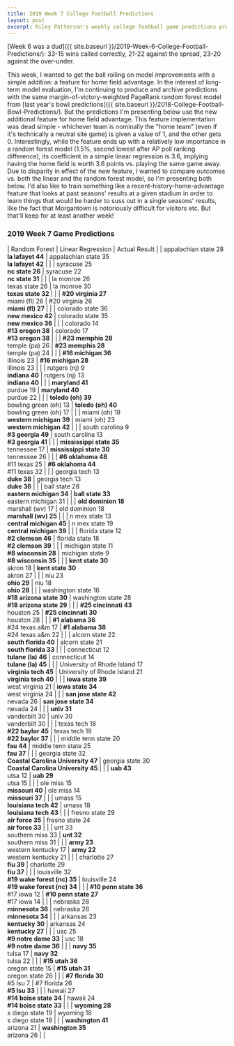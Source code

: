 ```yaml
---
title: 2019 Week 7 College Football Predictions
layout: post
excerpt: Riley Patterson's weekly college football game predictions produced from a gradually improving pagerank-based model. Updated with comparisons to actual results as those results come in.
---
```


[Week 6 was a dud]({{ site.baseurl }}/2019-Week-6-College-Football-Predictions/): 33-15 wins called correctly, 21-22 against the spread, 23-20 against the over-under.

This week, I wanted to get the ball rolling on model improvements with a simple addition: a feature for home field advantage. In the interest of long-term model evaluation, I'm continuing to produce and archive predictions with the same margin-of-victory-weighted PageRank random forest model from [last year's bowl predictions]({{ site.baseurl }}/2018-College-Football-Bowl-Predictions/). But the predictions I'm presenting below use the new additional feature for home field advantage. This feature implementation was dead simple - whichever team is nominally the "home team" (even if it's technically a neutral site game) is given a value of 1, and the other gets 0. Interestingly, while the feature ends up with a relatively low importance in a random forest model (1.5%, second lowest after AP poll ranking difference), its coefficient in a simple linear regression is 3.6, implying having the home field is worth 3.6 points vs. playing the same game away. Due to disparity in effect of the new feature, I wanted to compare outcomes vs. both the linear and the random forest model, so I'm presenting both below. I'd also like to train something like a recent-history-home-advantage feature that looks at past seasons' results at a given stadium in order to learn things that would be harder to suss out in a single seasons' results, like the fact that Morgantown is notoriously difficult for visitors etc. But that'll keep for at least another week! 

### 2019 Week 7 Game Predictions

| Random Forest | Linear Regression | Actual Result |
| appalachian state 28<br>**la lafayet 44** | appalachian state 35<br>**la lafayet 42** |  |
| syracuse 25<br>**nc state 26** | syracuse 22<br>**nc state 31** |  |
| la monroe 26<br>texas state 26 | la monroe 30<br>**texas state 32** |  |
| **#20 virginia 27**<br>miami (fl) 26 | #20 virginia 26<br>**miami (fl) 27** |  |
| colorado state 36<br>**new mexico 42** | colorado state 35<br>**new mexico 36** |  |
| colorado 14<br>**#13 oregon 38** | colorado 17<br>**#13 oregon 38** |  |
| **#23 memphis 28**<br>temple (pa) 26 | **#23 memphis 28**<br>temple (pa) 24 |  |
| **#16 michigan 36**<br>illinois 23 | **#16 michigan 28**<br>illinois 23 |  |
| rutgers (nj) 9<br>**indiana 40** | rutgers (nj) 13<br>**indiana 40** |  |
| **maryland 41**<br>purdue 19 | **maryland 40**<br>purdue 22 |  |
| **toledo (oh) 39**<br>bowling green (oh) 13 | **toledo (oh) 40**<br>bowling green (oh) 17 |  |
| miami (oh) 18<br>**western michigan 39** | miami (oh) 23<br>**western michigan 42** |  |
| south carolina 9<br>**#3 georgia 49** | south carolina 13<br>**#3 georgia 41** |  |
| **mississippi state 35**<br>tennessee 17 | **mississippi state 30**<br>tennessee 26 |  |
| **#6 oklahoma 48**<br>#11 texas 25 | **#6 oklahoma 44**<br>#11 texas 32 |  |
| georgia tech 13<br>**duke 38** | georgia tech 13<br>**duke 36** |  |
| ball state 28<br>**eastern michigan 34** | **ball state 33**<br>eastern michigan 31 |  |
| **old dominion 18**<br>marshall (wv) 17 | old dominion 18<br>**marshall (wv) 25** |  |
| n mex state 13<br>**central michigan 45** | n mex state 19<br>**central michigan 39** |  |
| florida state 12<br>**#2 clemson 46** | florida state 18<br>**#2 clemson 39** |  |
| michigan state 11<br>**#8 wisconsin 28** | michigan state 9<br>**#8 wisconsin 35** |  |
| **kent state 30**<br>akron 18 | **kent state 30**<br>akron 27 |  |
| niu 23<br>**ohio 29** | niu 18<br>**ohio 28** |  |
| washington state 16<br>**#18 arizona state 30** | washington state 28<br>**#18 arizona state 29** |  |
| **#25 cincinnati 43**<br>houston 25 | **#25 cincinnati 30**<br>houston 28 |  |
| **#1 alabama 36**<br>#24 texas a&m 17 | **#1 alabama 38**<br>#24 texas a&m 22 |  |
| alcorn state 22<br>**south florida 40** | alcorn state 21<br>**south florida 33** |  |
| connecticut 12<br>**tulane (la) 46** | connecticut 14<br>**tulane (la) 45** |  |
| University of Rhode Island 17<br>**virginia tech 45** | University of Rhode Island 21<br>**virginia tech 40** |  |
| **iowa state 39**<br>west virginia 21 | **iowa state 34**<br>west virginia 24 |  |
| **san jose state 42**<br>nevada 26 | **san jose state 34**<br>nevada 24 |  |
| **unlv 31**<br>vanderbilt 30 | unlv 30<br>vanderbilt 30 |  |
| texas tech 18<br>**#22 baylor 45** | texas tech 19<br>**#22 baylor 37** |  |
| middle tenn state 20<br>**fau 44** | middle tenn state 25<br>**fau 37** |  |
| georgia state 32<br>**Coastal Carolina University 47** | georgia state 30<br>**Coastal Carolina University 45** |  |
| **uab 43**<br>utsa 12 | **uab 29**<br>utsa 15 |  |
| ole miss 15<br>**missouri 40** | ole miss 14<br>**missouri 37** |  |
| umass 15<br>**louisiana tech 42** | umass 18<br>**louisiana tech 43** |  |
| fresno state 29<br>**air force 35** | fresno state 24<br>**air force 33** |  |
| unt 33<br>southern miss 33 | **unt 32**<br>southern miss 31 |  |
| **army 23**<br>western kentucky 17 | **army 22**<br>western kentucky 21 |  |
| charlotte 27<br>**fiu 39** | charlotte 29<br>**fiu 37** |  |
| louisville 32<br>**#19 wake forest (nc) 35** | louisville 24<br>**#19 wake forest (nc) 34** |  |
| **#10 penn state 36**<br>#17 iowa 12 | **#10 penn state 27**<br>#17 iowa 14 |  |
| nebraska 28<br>**minnesota 36** | nebraska 26<br>**minnesota 34** |  |
| arkansas 23<br>**kentucky 30** | arkansas 24<br>**kentucky 27** |  |
| usc 25<br>**#9 notre dame 33** | usc 18<br>**#9 notre dame 36** |  |
| **navy 35**<br>tulsa 17 | **navy 32**<br>tulsa 22 |  |
| **#15 utah 36**<br>oregon state 15 | **#15 utah 31**<br>oregon state 26 |  |
| **#7 florida 30**<br>#5 lsu 7 | #7 florida 26<br>**#5 lsu 33** |  |
| hawaii 27<br>**#14 boise state 34** | hawaii 24<br>**#14 boise state 33** |  |
| **wyoming 28**<br>s diego state 19 | wyoming 18<br>s diego state 18 |  |
| **washington 41**<br>arizona 21 | **washington 35**<br>arizona 26 |  |
